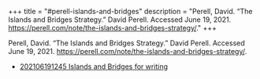 +++
title = "#perell-islands-and-bridges"
description = "Perell, David. “The Islands and Bridges Strategy.” David Perell. Accessed June 19, 2021. https://perell.com/note/the-islands-and-bridges-strategy/."
+++

Perell, David. “The Islands and Bridges Strategy.” David Perell. Accessed June 19, 2021. https://perell.com/note/the-islands-and-bridges-strategy/.

- [202106191245 Islands and Bridges for writing](/zettelkasten/202106191245-islands-and-bridges-for-writing)
